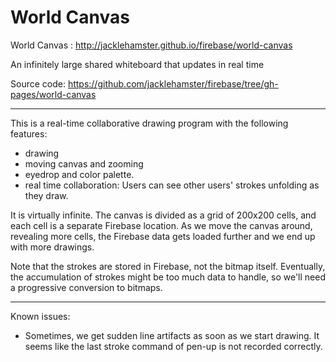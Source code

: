 # World Canvas

World Canvas : http://jacklehamster.github.io/firebase/world-canvas

An infinitely large shared whiteboard that updates in real time

Source code: https://github.com/jacklehamster/firebase/tree/gh-pages/world-canvas

______

This is a real-time collaborative drawing program with the following features:
- drawing
- moving canvas and zooming
- eyedrop and color palette.
- real time collaboration: Users can see other users' strokes unfolding as they draw.

It is virtually infinite. The canvas is divided as a grid of 200x200 cells, and each cell is a separate Firebase location. As we move the canvas around, revealing more cells, the Firebase data gets loaded further and we end up with more drawings.

Note that the strokes are stored in Firebase, not the bitmap itself. Eventually, the accumulation of strokes might be too much data to handle, so we'll need a progressive conversion to bitmaps.

_______
Known issues:
- Sometimes, we get sudden line artifacts as soon as we start drawing. It seems like the last stroke command of pen-up is not recorded correctly.
